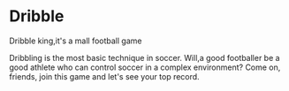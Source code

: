 # Dribble
Dribble king,it's a mall football game

Dribbling is the most basic technique in soccer. Will,a good footballer be a good athlete who can control soccer in a complex environment? Come on, friends, join this game and let's see your top record.
